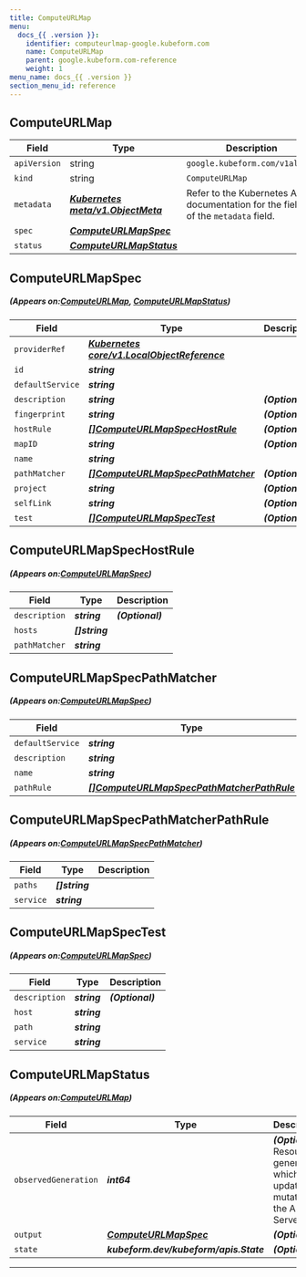```yaml
---
title: ComputeURLMap
menu:
  docs_{{ .version }}:
    identifier: computeurlmap-google.kubeform.com
    name: ComputeURLMap
    parent: google.kubeform.com-reference
    weight: 1
menu_name: docs_{{ .version }}
section_menu_id: reference
---
```


## ComputeURLMap
| Field | Type | Description |
| ------ | ----- | ----------- |
| `apiVersion` | string | `google.kubeform.com/v1alpha1` |
|    `kind` | string | `ComputeURLMap` |
| `metadata` | ***[Kubernetes meta/v1.ObjectMeta](https://kubernetes.io/docs/reference/generated/kubernetes-api/v1.13/#objectmeta-v1-meta)***|Refer to the Kubernetes API documentation for the fields of the `metadata` field.|
| `spec` | ***[ComputeURLMapSpec](#ComputeURLMapSpec)***||
| `status` | ***[ComputeURLMapStatus](#ComputeURLMapStatus)***||
## ComputeURLMapSpec
##### (Appears on:[ComputeURLMap](#ComputeURLMap), [ComputeURLMapStatus](#ComputeURLMapStatus))
| Field | Type | Description |
| ------ | ----- | ----------- |
| `providerRef` | ***[Kubernetes core/v1.LocalObjectReference](https://kubernetes.io/docs/reference/generated/kubernetes-api/v1.13/#localobjectreference-v1-core)***||
| `id` | ***string***||
| `defaultService` | ***string***||
| `description` | ***string***| ***(Optional)*** |
| `fingerprint` | ***string***| ***(Optional)*** |
| `hostRule` | ***[[]ComputeURLMapSpecHostRule](#ComputeURLMapSpecHostRule)***| ***(Optional)*** |
| `mapID` | ***string***| ***(Optional)*** |
| `name` | ***string***||
| `pathMatcher` | ***[[]ComputeURLMapSpecPathMatcher](#ComputeURLMapSpecPathMatcher)***| ***(Optional)*** |
| `project` | ***string***| ***(Optional)*** |
| `selfLink` | ***string***| ***(Optional)*** |
| `test` | ***[[]ComputeURLMapSpecTest](#ComputeURLMapSpecTest)***| ***(Optional)*** |
## ComputeURLMapSpecHostRule
##### (Appears on:[ComputeURLMapSpec](#ComputeURLMapSpec))
| Field | Type | Description |
| ------ | ----- | ----------- |
| `description` | ***string***| ***(Optional)*** |
| `hosts` | ***[]string***||
| `pathMatcher` | ***string***||
## ComputeURLMapSpecPathMatcher
##### (Appears on:[ComputeURLMapSpec](#ComputeURLMapSpec))
| Field | Type | Description |
| ------ | ----- | ----------- |
| `defaultService` | ***string***||
| `description` | ***string***| ***(Optional)*** |
| `name` | ***string***||
| `pathRule` | ***[[]ComputeURLMapSpecPathMatcherPathRule](#ComputeURLMapSpecPathMatcherPathRule)***| ***(Optional)*** |
## ComputeURLMapSpecPathMatcherPathRule
##### (Appears on:[ComputeURLMapSpecPathMatcher](#ComputeURLMapSpecPathMatcher))
| Field | Type | Description |
| ------ | ----- | ----------- |
| `paths` | ***[]string***||
| `service` | ***string***||
## ComputeURLMapSpecTest
##### (Appears on:[ComputeURLMapSpec](#ComputeURLMapSpec))
| Field | Type | Description |
| ------ | ----- | ----------- |
| `description` | ***string***| ***(Optional)*** |
| `host` | ***string***||
| `path` | ***string***||
| `service` | ***string***||
## ComputeURLMapStatus
##### (Appears on:[ComputeURLMap](#ComputeURLMap))
| Field | Type | Description |
| ------ | ----- | ----------- |
| `observedGeneration` | ***int64***| ***(Optional)*** Resource generation, which is updated on mutation by the API Server.|
| `output` | ***[ComputeURLMapSpec](#ComputeURLMapSpec)***| ***(Optional)*** |
| `state` | ***kubeform.dev/kubeform/apis.State***| ***(Optional)*** |
---
